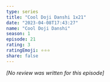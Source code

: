 ```yaml
---
type: series
title: "Cool Doji Danshi 1x21"
date: "2023-04-08T17:43:27"
name: "Cool Doji Danshi"
season: 1
episode: 21
rating: 3
ratingEmoji: ⭐️⭐️⭐️
share: false
---
```


*[No review was written for this episode]*
